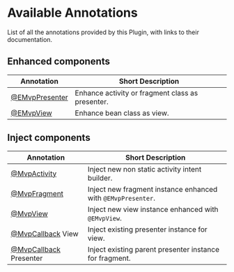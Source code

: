 # Available Annotations

List of all the annotations provided by this Plugin, with links to their documentation.

## Enhanced components

Annotation | Short Description
---|---
[@EMvpPresenter](EnhanceAsPresenter.md) | Enhance activity or fragment class as presenter.
[@EMvpView](EnhanceAsView.md) | Enhance bean class as view.

## Inject components

Annotation | Short Description
---|---
[@MvpActivity](EnhanceAsPresenter.md) | Inject new non static activity intent builder.
[@MvpFragment](EnhanceAsPresenter.md) | Inject new fragment instance enhanced with `@EMvpPresenter`.
[@MvpView](EnhanceAsPresenter.md) | Inject new view instance enhanced with `@EMvpView`.
[@MvpCallback](EnhanceAsView.md#presenter_callback) View | Inject existing presenter instance for view.
[@MvpCallback](EnhanceAsPresenter.md) Presenter | Inject existing parent presenter instance for fragment.